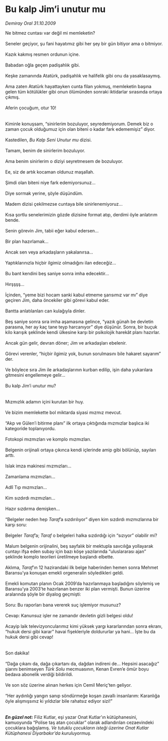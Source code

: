 # Bu kalp Jim’i unutur mu

*Demiray Oral 31.10.2009*

<div class="taraf_structure_2col_1zq">
<div class="margen_n">



 <p>Ne bitmez cuntası var değil mi memleketin? <br/><br/>Seneler geçiyor, şu fani hayatımız gibi her şey bir gün bitiyor ama o bitmiyor. <br/><br/>Kazık kakmış resmen ordunun içine. <br/><br/>Babadan oğla geçen padişahlık gibi. <br/><br/>Keşke zamanında Atatürk, padişahlık ve halifelik gibi onu da yasaklasaymış. <br/><br/>Ama zaten Atatürk hayattayken cunta filan yokmuş, memleketin başına gelen tüm kötülükler gibi onun ölümünden sonraki iktidarlar sırasında ortaya çıkmış. <br/><br/>Aferin çocuğum, otur 10! <br/><br/><br/>Kiminle konuşsam, “sinirlerim bozuluyor, seyredemiyorum. Demek biz o zaman çocuk olduğumuz için olan biteni o kadar fark edememişiz” diyor. <br/><br/>Kastedilen, <i>Bu Kalp Seni Unutur mu</i> dizisi. <br/><br/>Tamam, benim de sinirlerim bozuluyor. <br/><br/>Ama benim sinirlerim o diziyi seyretmesem de bozuluyor. <br/><br/>Ee, siz de artık kocaman oldunuz maşallah. <br/><br/>Şimdi olan biteni niye fark edemiyorsunuz... <br/><br/>Diye sormak yerine, şöyle düşündüm. <br/><br/>Madem dizisi çekilmezse cuntaya bile sinirlenemiyoruz... <br/><br/>Kısa şortlu senelerimizin gözde dizisine format atıp, derdimi öyle anlatırım bende. <br/><br/>Senin görevin Jim, tabii eğer kabul edersen... <br/><br/>Bir plan hazırlamak... <br/><br/>Ancak sen veya arkadaşların yakalanırsa... <br/><br/>Yaptıklarınızla hiçbir ilgimiz olmadığını ilan edeceğiz... <br/><br/>Bu bant kendini beş saniye sonra imha edecektir... <br/><br/>Hırşşşş... <br/><br/>İçinden, “yeme bizi hocam sanki kabul etmeme şansımız var mı” diye geçiren Jim, daha öncekiler gibi görevi kabul eder. <br/><br/>Bantta anlatılanları can kulağıyla dinler. <br/><br/>Beş saniye sonra sıra imha aşamasına gelince, “yazık günah be devletin parasına, her ay kaç tane teyp harcanıyor” diye düşünür. Sonra, bir buçuk kilo karışık şeklinde kendi ülkesine karşı bir psikolojik harekât planı hazırlar. <br/><br/>Ancak gün gelir, devran döner; Jim ve arkadaşları ebelenir. <br/><br/>Görevi verenler, “hiçbir ilgimiz yok, bunun sorulmasını bile hakaret sayarım” der. <br/><br/>Ve böylece sıra Jim ile arkadaşlarının kurban edilip, işin daha yukarılara gitmesini engellemeye gelir... <br/><br/>Bu kalp Jim’i unutur mu? <br/><br/>  <br/>Mızmızlık adamın içini kurutan bir huy. <br/><br/>Ve bizim memlekette bol miktarda siyasi mızmız mevcut. <br/><br/>“Akp ve Gülen’i bitirme planı” ilk ortaya çıktığında mızmızlar başlıca iki kategoride toplanıyordu. <br/><br/>Fotokopi mızmızları ve komplo mızmızları. <br/><br/>Belgenin orijinali ortaya çıkınca kendi içlerinde amip gibi bölünüp, sayıları arttı. <br/><br/>Islak imza makinesi mızmızları... <br/><br/>Zamanlama mızmızları... <br/><br/>Adlî Tıp mızmızları... <br/><br/>Kim sızdırdı mızmızları... <br/><br/>Hazır sızdırma demişken... <br/><br/>“Belgeler neden hep <i>Taraf</i>’a sızdırılıyor” diyen kim sızdırdı mızmızlarına bir karşı soru: <br/><br/>Belgeler <i>Taraf</i>’a; <i>Taraf</i> o belgeleri halka sızdırdığı için “sızıyor” olabilir mi? <br/><br/>Malum belgenin orijinalini, beş sayfalık bir mektupla savcılığa yollayarak cuntayı ifşa eden subay için bazı köşe yazılarında “uluslararası ajan” şeklinde komplo teorileri üretilmeye başlandı elbette. <br/><br/>Aklıma, <i>Taraf</i>’ın 12 hazirandaki ilk belge haberinden hemen sonra Mehmet Baransu’ya konuşan emekli orgeneralin söyledikleri geldi. <br/><br/>Emekli komutan planın Ocak 2009’da hazırlanmaya başladığını söylemiş ve Baransu’ya 2003’te hazırlanan benzer iki plan vermişti. Bunun üzerine aralarında şöyle bir diyalog geçmişti: <br/><br/>Soru: Bu raporları bana vererek suç işlemiyor musunuz? <br/><br/>Cevap: Kanunsuz işler ne zamandır devletin gizli belgesi oldu! <br/><br/>Acayip laik televizyoncularımız kimi yüksek yargı kararlarından sonra ekranı, “hukuk dersi gibi karar” havai fişekleriyle doldururlar ya hani... İşte bu da hukuk dersi gibi cevap! <br/><br/><br/>Son dakika! <br/><br/>“Dağa çıkanı da, dağa çıkartanı da, dağdan indireni de... Hepsini asacağız” şiarını benimseyen <i>Türk Solu</i> mecmuasının, Kenan Evren’e ömür boyu bedava abonelik verdiği bildirildi. <br/><br/>Ve son söz üzerine alınan herkes için Cemil Meriç’ten geliyor. <br/><br/>“Her aydınlığı yangın sanıp söndürmeğe koşan zavallı insanlarım: Karanlığa öyle alışmışsınız ki yıldızlar bile rahatsız ediyor sizi!” <b><i><br/><br/><br/>En güzel not:</i></b> Filiz Kutlar, eşi yazar Onat Kutlar’ın kütüphanesini, kamuoyunda “Polise taş atan çocuklar” olarak adlandırılan cezaevindeki çocuklara bağışlamış. <i>Ve tutuklu çocukların isteği üzerine Onat Kutlar Kütüphanesi Diyarbakır’da kuruluyormuş.</i></p>
<br/>
<br/>
<br/>



<br/>


<div id="taraf_not">
</div>

</div>


</div>
